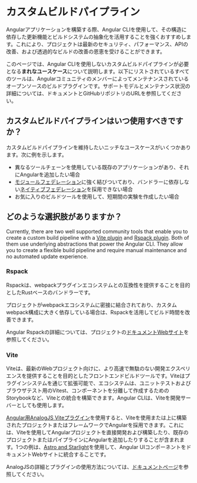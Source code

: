 # カスタムビルドパイプライン

Angularアプリケーションを構築する際、Angular CLIを使用して、その構造に依存した更新機能とビルドシステムの抽象化を活用することを強くおすすめします。これにより、プロジェクトは最新のセキュリティ、パフォーマンス、APIの改善、および透過的なビルドの改善の恩恵を受けることができます。

このページでは、Angular CLIを使用しないカスタムビルドパイプラインが必要となる**まれなユースケース**について説明します。以下にリストされているすべてのツールは、Angularコミュニティのメンバーによってメンテナンスされているオープンソースのビルドプラグインです。サポートモデルとメンテナンス状況の詳細については、ドキュメントとGitHubリポジトリのURLを参照してください。

## カスタムビルドパイプラインはいつ使用すべきですか？

カスタムビルドパイプラインを維持したいニッチなユースケースがいくつかあります。次に例を示します。

* 異なるツールチェーンを使用している既存のアプリケーションがあり、それにAngularを追加したい場合
* [モジュールフェデレーション](https://module-federation.io/)に強く結びついており、バンドラーに依存しない[ネイティブフェデレーション](https://www.npmjs.com/package/@angular-architects/native-federation)を採用できない場合
* お気に入りのビルドツールを使用して、短期間の実験を作成したい場合

## どのような選択肢がありますか？

Currently, there are two well supported community tools that enable you to create a custom build pipeline with a [Vite plugin](https://www.npmjs.com/package/@analogjs/vite-plugin-angular) and [Rspack plugin](https://www.npmjs.com/package/@nx/angular-rspack). Both of them use underlying abstractions that power the Angular CLI. They allow you to create a flexible build pipeline and require manual maintenance and no automated update experience.

### Rspack

Rspackは、webpackプラグインエコシステムとの互換性を提供することを目的としたRustベースのバンドラーです。

プロジェクトがwebpackエコシステムに密接に結合されており、カスタムwebpack構成に大きく依存している場合は、Rspackを活用してビルド時間を改善できます。

Angular Rspackの詳細については、プロジェクトの[ドキュメントWebサイト](https://nx.dev/recipes/angular/rspack/introduction)を参照してください。

### Vite

Viteは、最新のWebプロジェクト向けに、より高速で無駄のない開発エクスペリエンスを提供することを目的としたフロントエンドビルドツールです。Viteはプラグインシステムを通じて拡張可能で、エコシステムは、ユニットテストおよびブラウザテスト用のVitest、コンポーネントを分離して作成するためのStorybookなど、Viteとの統合を構築できます。Angular CLIは、Viteを開発サーバーとしても使用します。

[Angular用AnalogJS Viteプラグイン](https://www.npmjs.com/package/@analogjs/vite-plugin-angular)を使用すると、Viteを使用または上に構築されたプロジェクトまたはフレームワークでAngularを採用できます。これには、Viteを使用してAngularプロジェクトを直接開発および構築したり、既存のプロジェクトまたはパイプラインにAngularを追加したりすることが含まれます。1つの例は、[Astro and Starlight](https://analogjs.org/docs/packages/astro-angular/overview)を使用して、Angular UIコンポーネントをドキュメントWebサイトに統合することです。

AnalogJSの詳細とプラグインの使用方法については、[ドキュメントページ](https://analogjs.org/docs/packages/vite-plugin-angular/overview)を参照してください。
